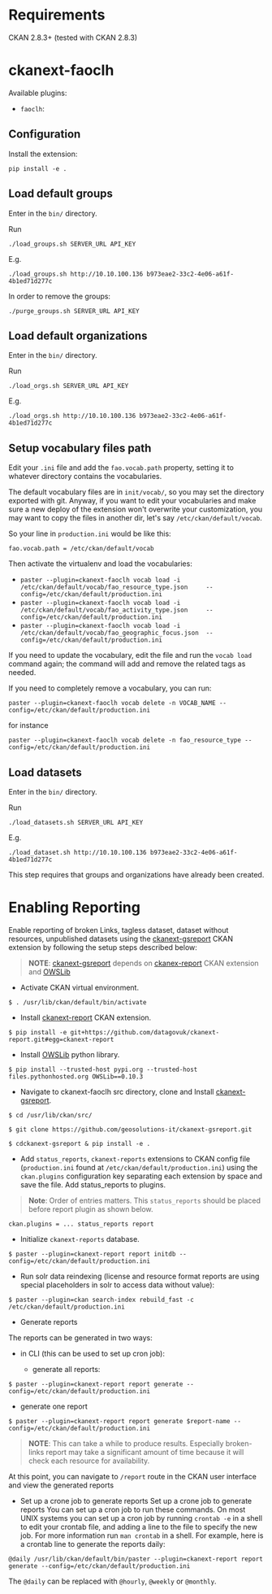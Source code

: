 Requirements
============
CKAN 2.8.3+ (tested with CKAN 2.8.3)

ckanext-faoclh
==============

Available plugins:

- `faoclh`: 


Configuration
-------------

Install the extension:
```
pip install -e .
```


Load default groups
-------------------

Enter in the `bin/` directory.

Run

    ./load_groups.sh SERVER_URL API_KEY
    
E.g.    

    ./load_groups.sh http://10.10.100.136 b973eae2-33c2-4e06-a61f-4b1ed71d277c   
   
In order to remove the groups:

    ./purge_groups.sh SERVER_URL API_KEY


Load default organizations
--------------------------

Enter in the `bin/` directory.

Run

    ./load_orgs.sh SERVER_URL API_KEY
    
E.g.    

    ./load_orgs.sh http://10.10.100.136 b973eae2-33c2-4e06-a61f-4b1ed71d277c   


Setup vocabulary files path
---------------------------

Edit your `.ini` file and add the `fao.vocab.path` property, setting it to whatever directory
contains the vocabularies.

The default vocabulary files are in `init/vocab/`, so you may set the directory exported with git.
Anyway, if you want to edit your vocabularies and make sure a new deploy of the extension won't 
overwrite your customization, you may want to copy the files in another dir, let's say
`/etc/ckan/default/vocab`.

So your line in `production.ini` would be like this: 

    fao.vocab.path = /etc/ckan/default/vocab
    
Then activate the virtualenv and load the vocabularies:

- `paster --plugin=ckanext-faoclh vocab load -i /etc/ckan/default/vocab/fao_resource_type.json     --config=/etc/ckan/default/production.ini`
- `paster --plugin=ckanext-faoclh vocab load -i /etc/ckan/default/vocab/fao_activity_type.json     --config=/etc/ckan/default/production.ini`
- `paster --plugin=ckanext-faoclh vocab load -i /etc/ckan/default/vocab/fao_geographic_focus.json  --config=/etc/ckan/default/production.ini`

If you need to update the vocabulary, edit the file and run the `vocab load` command again; the
command will add and remove the related tags as needed.

If you need to completely remove a vocabulary, you can run:

    paster --plugin=ckanext-faoclh vocab delete -n VOCAB_NAME --config=/etc/ckan/default/production.ini

for instance

    paster --plugin=ckanext-faoclh vocab delete -n fao_resource_type --config=/etc/ckan/default/production.ini
 

Load datasets
-------------

Enter in the `bin/` directory.

Run

    ./load_datasets.sh SERVER_URL API_KEY
    
E.g.    

    ./load_dataset.sh http://10.10.100.136 b973eae2-33c2-4e06-a61f-4b1ed71d277c   

This step requires that groups and organizations have already been created.

Enabling Reporting
================
Enable reporting of broken Links, tagless dataset, dataset without resources, unpublished datasets using the [ckanext-gsreport](https://github.com/geosolutions-it/ckanext-gsreport) CKAN extension by following the setup steps described below:
> **NOTE**: [ckanext-gsreport](https://github.com/geosolutions-it/ckanext-gsreport) depends on [ckanex-report](https://github.com/davidread/ckanext-report) CKAN extension and [OWSLib](https://pypi.org/project/OWSLib/)

- Activate CKAN virtual environment.
```
$ . /usr/lib/ckan/default/bin/activate
```
- Install [ckanext-report](https://github.com/davidread/ckanext-report) CKAN extension.
```
$ pip install -e git+https://github.com/datagovuk/ckanext-report.git#egg=ckanext-report
```

- Install [OWSLib](https://pypi.org/project/OWSLib/) python library.
```
$ pip install --trusted-host pypi.org --trusted-host files.pythonhosted.org OWSLib==0.10.3
```

- Navigate to ckanext-faoclh src directory, clone and Install [ckanext-gsreport](https://github.com/geosolutions-it/ckanext-gsreport).
```
$ cd /usr/lib/ckan/src/
```

```
$ git clone https://github.com/geosolutions-it/ckanext-gsreport.git
```

```
$ cdckanext-gsreport & pip install -e .
```

- Add `status_reports`, `ckanext-reports` extensions to CKAN config file (`production.ini` found at `/etc/ckan/default/production.ini`) using the `ckan.plugins` configuration key separating each extension by space and save the file.
Add status_reports to plugins. 
> **Note**: Order of entries matters. This `status_reports` should be placed before report plugin as shown below.
```
ckan.plugins = ... status_reports report
```

- Initialize `ckanext-reports` database.
```
$ paster --plugin=ckanext-report report initdb --config=/etc/ckan/default/production.ini
```

- Run solr data reindexing (license and resource format reports are using special placeholders in solr to access data without value):
```
$ paster --plugin=ckan search-index rebuild_fast -c /etc/ckan/default/production.ini
```

- Generate reports

The reports can be generated in two ways:

 * in CLI (this can be used to set up cron job):
  
   * generate all reports:
```
$ paster --plugin=ckanext-report report generate --config=/etc/ckan/default/production.ini
```

   * generate one report
```
$ paster --plugin=ckanext-report report generate $report-name --config=/etc/ckan/default/production.ini
```

> **NOTE**: This can take a while to produce results. Especially broken-links report may take a significant amount of time because it will check each resource for availability.

At this point, you can navigate to `/report` route in the CKAN user interface and view the generated reports

- Set up a crone job to generate reports
Set up a crone job to generate reports You can set up a cron job to run these commands. On most UNIX systems you can set up a cron job by running `crontab -e` in a shell to edit your crontab file, and adding a line to the file to specify the new job. For more information run `man crontab` in a shell. For example, here is a crontab line to generate the reports daily:
```
@daily /usr/lib/ckan/default/bin/paster --plugin=ckanext-report report generate --config=/etc/ckan/default/production.ini
```
The `@daily` can be replaced with `@hourly`, `@weekly` or `@monthly`.
